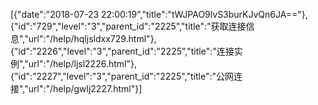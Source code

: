 [{"date":"2018-07-23 22:00:19","title":"tWJPAO9lvS3burKJvQn6JA=="},{"id":"729","level":"3","parent_id":"2225","title":"获取连接信息","url":"/help/hqljsldxx729.html"},{"id":"2226","level":"3","parent_id":"2225","title":"连接实例","url":"/help/ljsl2226.html"},{"id":"2227","level":"3","parent_id":"2225","title":"公网连接","url":"/help/gwlj2227.html"}]